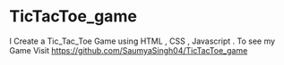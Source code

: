 # TicTacToe_game
I Create a Tic_Tac_Toe Game using HTML , CSS , Javascript . To see my Game Visit https://github.com/SaumyaSingh04/TicTacToe_game
